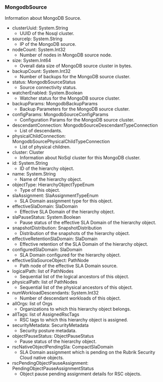 ### MongodbSource
Information about MongoDB Source.

- clusterUuid: System.String
  - UUID of the Nosql cluster.
- sourceIp: System.String
  - IP of the MongoDB source.
- nodeCount: System.Int32
  - Number of nodes in MongoDB source node.
- size: System.Int64
  - Overall data size of MongoDB source cluster in bytes.
- backupCount: System.Int32
  - Number of backups for the MongoDB source cluster.
- status: MongodbSourceStatus
  - Source connectivity status.
- watcherEnabled: System.Boolean
  - Watcher status for the MongoDB source cluster.
- backupParams: MongodbBackupParams
  - Backup Parameters for the MongoDB source cluster.
- configParams: MongodbSourceConfigParams
  - Configuration Params for the MongoDB source cluster.
- descendantConnection: MongodbSourceDescendantTypeConnection
  - List of descendants.
- physicalChildConnection: MongodbSourcePhysicalChildTypeConnection
  - List of physical children.
- cluster: Cluster
  - Information about NoSql cluster for this MongoDB cluster.
- id: System.String
  - ID of the hierarchy object.
- name: System.String
  - Name of the hierarchy object.
- objectType: HierarchyObjectTypeEnum
  - Type of this object.
- slaAssignment: SlaAssignmentTypeEnum
  - SLA Domain assignment type for this object.
- effectiveSlaDomain: SlaDomain
  - Effective SLA Domain of the hierarchy object.
- slaPauseStatus: System.Boolean
  - Pause status of the effective SLA Domain of the hierarchy object.
- snapshotDistribution: SnapshotDistribution
  - Distribution of the snapshots of the hierarchy object.
- effectiveRetentionSlaDomain: SlaDomain
  - Effective retention of the SLA Domain of the hierarchy object.
- configuredSlaDomain: SlaDomain
  - SLA Domain configured for the hierarchy object.
- effectiveSlaSourceObject: PathNode
  - Path node of the effective SLA Domain source.
- logicalPath: list of PathNodes
  - Sequential list of the logical ancestors of this object.
- physicalPath: list of PathNodes
  - Sequential list of the physical ancestors of this object.
- numWorkloadDescendants: System.Int32
  - Number of descendant workloads of this object.
- allOrgs: list of Orgs
  - Organizations to which this hierarchy object belongs.
- allTags: list of AssignedRscTags
  - RSC tags to which this hierarchy object is assigned.
- securityMetadata: SecurityMetadata
  - Security posture metadata.
- objectPauseStatus: ObjectPauseStatus
  - Pause status of the hierarchy object.
- rscNativeObjectPendingSla: CompactSlaDomain
  - SLA Domain assignment which is pending on the Rubrik Security Cloud native objects.
- rscPendingObjectPauseAssignment: PendingObjectPauseAssignmentStatus
  - Object pause pending assignment details for RSC objects.
